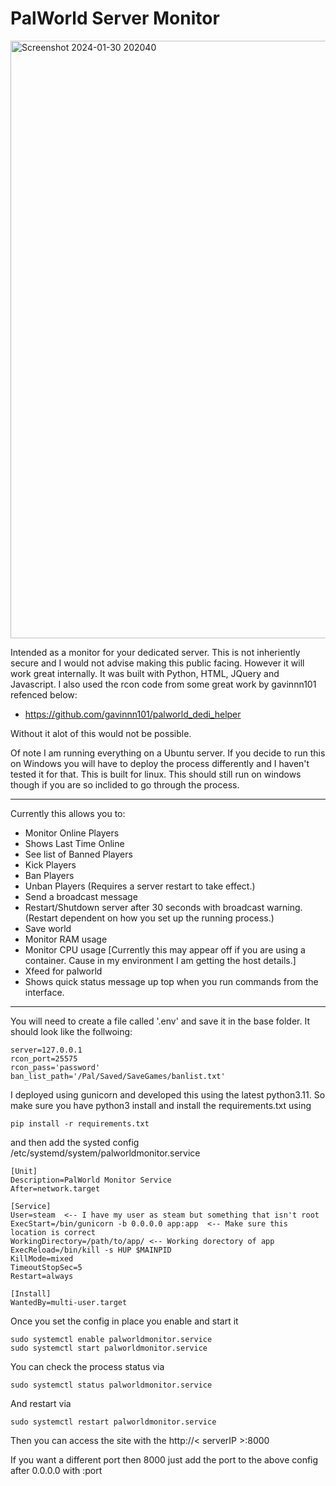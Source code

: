 # PalWorld Server Monitor

<img width="956" alt="Screenshot 2024-01-30 202040" src="https://github.com/eternity336/PalworldServerMonitor/assets/7098793/cff57e31-750c-47bd-a71d-0b558b812900">

Intended as a monitor for your dedicated server.  This is not inheriently secure and I would not advise making this public facing.  However it will work great internally.  It was built with Python, HTML, JQuery and Javascript.  I also used the rcon code from some great work by gavinnn101 refenced below:

- https://github.com/gavinnn101/palworld_dedi_helper

Without it alot of this would not be possible.

Of note I am running everything on a Ubuntu server.  If you decide to run this on Windows you will have to deploy the process differently and I haven't tested it for that.  This is built for linux.  This should still run on windows though if you are so inclided to go through the process.

---

Currently this allows you to:
- Monitor Online Players
- Shows Last Time Online
- See list of Banned Players
- Kick Players
- Ban Players
- Unban Players (Requires a server restart to take effect.)
- Send a broadcast message
- Restart/Shutdown server after 30 seconds with broadcast warning. (Restart dependent on how you set up the running process.)
- Save world
- Monitor RAM usage
- Monitor CPU usage [Currently this may appear off if you are using a container.  Cause in my environment I am getting the host details.]
- Xfeed for palworld
- Shows quick status message up top when you run commands from the interface.

---

You will need to create a file called '.env' and save it in the base folder.  It should look like the follwoing:
    
    server=127.0.0.1
    rcon_port=25575
    rcon_pass='password'
    ban_list_path='/Pal/Saved/SaveGames/banlist.txt'

I deployed using gunicorn and developed this using the latest python3.11.
So make sure you have python3 install and install the requirements.txt using

    pip install -r requirements.txt

and then add the systed config /etc/systemd/system/palworldmonitor.service

    [Unit]
    Description=PalWorld Monitor Service
    After=network.target

    [Service]
    User=steam  <-- I have my user as steam but something that isn't root
    ExecStart=/bin/gunicorn -b 0.0.0.0 app:app  <-- Make sure this location is correct
    WorkingDirectory=/path/to/app/ <-- Working dorectory of app
    ExecReload=/bin/kill -s HUP $MAINPID
    KillMode=mixed
    TimeoutStopSec=5
    Restart=always

    [Install]
    WantedBy=multi-user.target

Once you set the config in place you enable and start it

    sudo systemctl enable palworldmonitor.service
    sudo systemctl start palworldmonitor.service

You can check the process status via

    sudo systemctl status palworldmonitor.service

And restart via

    sudo systemctl restart palworldmonitor.service

Then you can access the site with the http://< serverIP >:8000

If you want a different port then 8000 just add the port to the above config after 0.0.0.0 with :port

